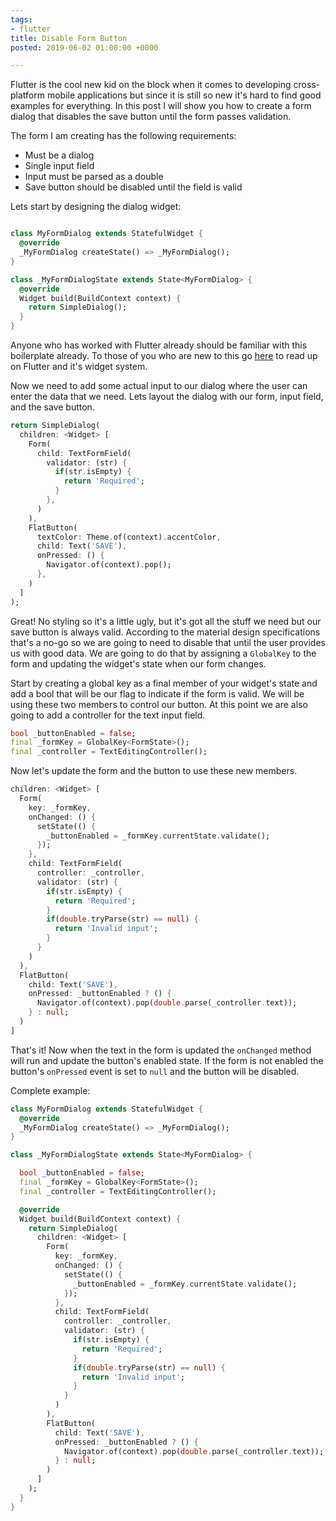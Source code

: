 ```yaml
---
tags:
- flutter
title: Disable Form Button
posted: 2019-06-02 01:00:00 +0000

---
```


Flutter is the cool new kid on the block when it comes to developing cross-platform mobile applications but since it is still so new it's hard to find good examples for everything. In this post I will show you how to create a form dialog that disables the save button until the form passes validation.

The form I am creating has the following requirements:
- Must be a dialog
- Single input field
- Input must be parsed as a double
- Save button should be disabled until the field is valid

Lets start by designing the dialog widget:

``` dart

class MyFormDialog extends StatefulWidget {
  @override
  _MyFormDialog createState() => _MyFormDialog();
}

class _MyFormDialogState extends State<MyFormDialog> {
  @override
  Widget build(BuildContext context) {
    return SimpleDialog();
  }
}

```

Anyone who has worked with Flutter already should be familiar with this boilerplate already. To those of you who are new to this go [here](https://api.flutter.dev/flutter/widgets/StatefulWidget-class.html) to read up on Flutter and it's widget system.

Now we need to add some actual input to our dialog where the user can enter the data that we need. Lets layout the dialog with our form, input field, and the save button.

``` dart
return SimpleDialog(
  children: <Widget> [
    Form(
      child: TextFormField(
        validator: (str) {
          if(str.isEmpty) {
            return 'Required';
          }
        },
      )
    ),
    FlatButton(
      textColor: Theme.of(context).accentColor,
      child: Text('SAVE'),
      onPressed: () {
        Navigator.of(context).pop();
      },
    )
  ]
);
```

Great! No styling so it's a little ugly, but it's got all the stuff we need but our save button is always valid. According to the material design specifications that's a no-go so we are going to need to disable that until the user provides us with good data. We are going to do that by assigning a `GlobalKey` to the form and updating the widget's state when our form changes.

Start by creating a global key as a final member of your widget's state and add a bool that will be our flag to indicate if the form is valid. We will be using these two members to control our button. At this point we are also going to add a controller for the text input field.
``` dart
bool _buttonEnabled = false;
final _formKey = GlobalKey<FormState>();
final _controller = TextEditingController();
```

Now let's update the form and the button to use these new members.
``` dart 
children: <Widget> [
  Form(
    key: _formKey,
    onChanged: () {
      setState(() { 
        _buttonEnabled = _formKey.currentState.validate();
      });
    },
    child: TextFormField(
      controller: _controller,
      validator: (str) {
        if(str.isEmpty) {
          return 'Required';
        }
        if(double.tryParse(str) == null) {
          return 'Invalid input';
        }
      }
    )
  ),
  FlatButton(
    child: Text('SAVE'),
    onPressed: _buttonEnabled ? () {
      Navigator.of(context).pop(double.parse(_controller.text));
    } : null;
  )
]
```

That's it! Now when the text in the form is updated the `onChanged` method will run and update the button's enabled state. If the form is not enabled the button's `onPressed` event is set to `null` and the button will be disabled.

Complete example:

``` dart
class MyFormDialog extends StatefulWidget {
  @override
  _MyFormDialog createState() => _MyFormDialog();
}

class _MyFormDialogState extends State<MyFormDialog> {

  bool _buttonEnabled = false;
  final _formKey = GlobalKey<FormState>();
  final _controller = TextEditingController();

  @override
  Widget build(BuildContext context) {
    return SimpleDialog(
      children: <Widget> [
        Form(
          key: _formKey,
          onChanged: () {
            setState(() { 
              _buttonEnabled = _formKey.currentState.validate();
            });
          },
          child: TextFormField(
            controller: _controller,
            validator: (str) {
              if(str.isEmpty) {
                return 'Required';
              }
              if(double.tryParse(str) == null) {
                return 'Invalid input';
              }
            }
          )
        ),
        FlatButton(
          child: Text('SAVE'),
          onPressed: _buttonEnabled ? () {
            Navigator.of(context).pop(double.parse(_controller.text));
          } : null;
        )
      ]
    );
  }
}

```